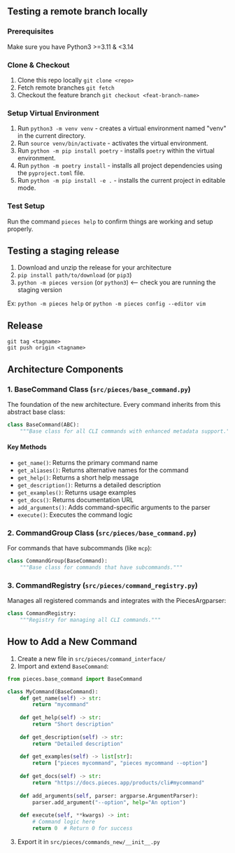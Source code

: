 ## Testing a remote branch locally

### Prerequisites
Make sure you have Python3 >=3.11 & <3.14

### Clone & Checkout
1. Clone this repo locally `git clone <repo>`
2. Fetch remote branches `git fetch`
3. Checkout the feature branch `git checkout <feat-branch-name>`

### Setup Virtual Environment
1. Run `python3 -m venv venv` - creates a virtual environment named "venv" in the current directory.
2. Run `source venv/bin/activate` - activates the virtual environment.
3. Run `python -m pip install poetry` - installs `poetry` within the virtual environment.
4. Run `python -m poetry install` - installs all project dependencies using the `pyproject.toml` file.
5. Run `python -m pip install -e .` - installs the current project in editable mode.

### Test Setup
Run the command `pieces help` to confirm things are working and setup properly.

## Testing a staging release

1. Download and unzip the release for your architecture
2. `pip install path/to/download` (or `pip3`)
3. `python -m pieces version` (or `python3`) <-- check you are running the staging version

Ex: `python -m pieces help` or `python -m pieces config --editor vim`

## Release

```
git tag <tagname>
git push origin <tagname>
```

## Architecture Components

### 1. BaseCommand Class (`src/pieces/base_command.py`)

The foundation of the new architecture. Every command inherits from this abstract base class:

```python
class BaseCommand(ABC):
    """Base class for all CLI commands with enhanced metadata support."""
```

#### Key Methods

- `get_name()`: Returns the primary command name
- `get_aliases()`: Returns alternative names for the command
- `get_help()`: Returns a short help message
- `get_description()`: Returns a detailed description
- `get_examples()`: Returns usage examples
- `get_docs()`: Returns documentation URL
- `add_arguments()`: Adds command-specific arguments to the parser
- `execute()`: Executes the command logic

### 2. CommandGroup Class (`src/pieces/base_command.py`)

For commands that have subcommands (like `mcp`):

```python
class CommandGroup(BaseCommand):
    """Base class for commands that have subcommands."""
```

### 3. CommandRegistry (`src/pieces/command_registry.py`)

Manages all registered commands and integrates with the PiecesArgparser:

```python
class CommandRegistry:
    """Registry for managing all CLI commands."""
```

## How to Add a New Command

1. Create a new file in `src/pieces/command_interface/`
2. Import and extend `BaseCommand`:

```python
from pieces.base_command import BaseCommand

class MyCommand(BaseCommand):
    def get_name(self) -> str:
        return "mycommand"
    
    def get_help(self) -> str:
        return "Short description"
    
    def get_description(self) -> str:
        return "Detailed description"
    
    def get_examples(self) -> list[str]:
        return ["pieces mycommand", "pieces mycommand --option"]
    
    def get_docs(self) -> str:
        return "https://docs.pieces.app/products/cli#mycommand"
    
    def add_arguments(self, parser: argparse.ArgumentParser):
        parser.add_argument("--option", help="An option")
    
    def execute(self, **kwargs) -> int:
        # Command logic here
        return 0  # Return 0 for success
```

3. Export it in `src/pieces/commands_new/__init__.py`

